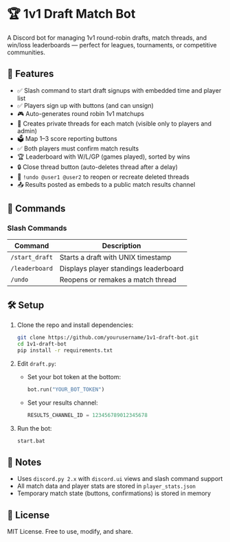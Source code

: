 # 🏆 1v1 Draft Match Bot

A Discord bot for managing 1v1 round-robin drafts, match threads, and win/loss leaderboards — perfect for leagues, tournaments, or competitive communities.

## 🔧 Features

- ✅ Slash command to start draft signups with embedded time and player list
- ✅ Players sign up with buttons (and can unsign)
- 🎮 Auto-generates round robin 1v1 matchups
- 🧵 Creates private threads for each match (visible only to players and admin)
- 🗳️ Map 1–3 score reporting buttons
- ✅ Both players must confirm match results
- 🏆 Leaderboard with W/L/GP (games played), sorted by wins
- 🔒 Close thread button (auto-deletes thread after a delay)
- 🔁 `!undo @user1 @user2` to reopen or recreate deleted threads
- 📤 Results posted as embeds to a public match results channel

## 💬 Commands

### Slash Commands
| Command           | Description                            |
|------------------|----------------------------------------|
| `/start_draft`    | Starts a draft with UNIX timestamp     |
| `/leaderboard`    | Displays player standings leaderboard  |
| `/undo`           | Reopens or remakes a match thread      |

## 🛠️ Setup

1. Clone the repo and install dependencies:
    ```bash
    git clone https://github.com/yourusername/1v1-draft-bot.git
    cd 1v1-draft-bot
    pip install -r requirements.txt
    ```

2. Edit `draft.py`:
    - Set your bot token at the bottom:
        ```python
        bot.run("YOUR_BOT_TOKEN")
        ```
    - Set your results channel:
        ```python
        RESULTS_CHANNEL_ID = 123456789012345678
        ```

3. Run the bot:
    ```bash
   start.bat
    ```

## 🧠 Notes

- Uses `discord.py 2.x` with `discord.ui` views and slash command support
- All match data and player stats are stored in `player_stats.json`
- Temporary match state (buttons, confirmations) is stored in memory

## 📝 License

MIT License. Free to use, modify, and share.
